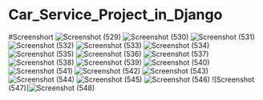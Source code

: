 # Car_Service_Project_in_Django
#Screenshort
![Screenshot (529)](https://user-images.githubusercontent.com/93989396/219710846-01ad555d-325d-459e-a3c1-d7bf60ed9c97.png)
![Screenshot (530)](https://user-images.githubusercontent.com/93989396/219710856-41eba74c-ab16-43a7-803e-d48358b58711.png)
![Screenshot (531)](https://user-images.githubusercontent.com/93989396/219710863-e6e62fc6-cfe2-4ff1-a860-0450db748d6b.png)
![Screenshot (532)](https://user-images.githubusercontent.com/93989396/219710873-897bc080-e7f4-4002-bd4a-671769ef34f3.png)
![Screenshot (533)](https://user-images.githubusercontent.com/93989396/219710880-4c528c39-3c45-4f4b-9697-b62bac68637e.png)
![Screenshot (534)](https://user-images.githubusercontent.com/93989396/219710890-d08a3543-5377-4b03-832c-54ccb107c79e.png)
![Screenshot (535)](https://user-images.githubusercontent.com/93989396/219710903-e5a275a0-372c-4127-9ea2-93553ca136b0.png)
![Screenshot (536)](https://user-images.githubusercontent.com/93989396/219710917-6fce97ad-c5ee-42cd-b4b2-33ace96b96a4.png)
![Screenshot (537)](https://user-images.githubusercontent.com/93989396/219710924-e1b7da91-15d3-4521-8ccf-8c5fd79ec7e1.png)
![Screenshot (538)](https://user-images.githubusercontent.com/93989396/219710930-ec71b6bd-9c61-4fbb-919c-39622e7eb766.png)
![Screenshot (539)](https://user-images.githubusercontent.com/93989396/219710940-03472c64-f5a2-400a-ae51-75af1fecb9ab.png)
![Screenshot (540)](https://user-images.githubusercontent.com/93989396/219710948-fe95b90b-25d4-428c-800e-9064a2282b4f.png)
![Screenshot (541)](https://user-images.githubusercontent.com/93989396/219710954-93264fb5-204d-4468-a86c-f54f5c74ae67.png)
![Screenshot (542)](https://user-images.githubusercontent.com/93989396/219710962-a6b33fc6-9776-4fc4-a2e9-7ec4d49ede73.png)
![Screenshot (543)](https://user-images.githubusercontent.com/93989396/219710969-2ff288e8-f3cc-48f4-a7fe-4088aeb25e94.png)
![Screenshot (544)](https://user-images.githubusercontent.com/93989396/219710975-07f3794e-ea48-4653-ab2b-3cb86db15026.png)
![Screenshot (545)](https://user-images.githubusercontent.com/93989396/219710981-8f840786-3977-44f0-bea5-081350abb031.png)
![Screenshot (546)](https://user-images.githubusercontent.com/93989396/219710994-d0257714-a6f3-4864-8e9e-5cbb772169da.png)
![Screenshot (547)]![Screenshot (548)](https://user-images.githubusercontent.com/93989396/219711008-76b98daa-6f32-4f98-a558-e70a16dc08e4.png)



